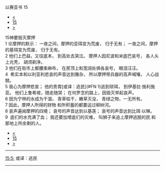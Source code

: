 ﻿





 以赛亚书 15




* [<](bible/ISA14.md)
* [15](bible/ISA.md)
* [>](bible/ISA16.md)



 
15神要毁灭摩押  
1 论摩押的默示： 一夜之间，摩押的亚珥变为荒废， 归于无有； 一夜之间，摩押的基珥变为荒废， 归于无有。  
2 他们上巴益，又往底本， 到高处去哭泣。 摩押人因尼波和米底巴哀号， 各人头上光秃， 胡须剃净。  
3 他们在街市上都腰束麻布， 在房顶上和宽阔处俱各哀号， 眼泪汪汪。  
4  希实本和以利亚利悲哀的声音达到雅杂， 所以摩押带兵器的高声喊嚷， 人心战兢。  
5 我心为摩押悲哀； 他的贵胄[或译：逃民](#FN
1)逃到琐珥， 到伊基拉·施利施亚。 他们上鲁希坡，随走随哭； 在何罗念的路上，因毁灭举起哀声。  
6 因为宁林的水成为干涸， 青草枯干，嫩草灭没， 青绿之物，一无所有。  
7 因此，摩押人所得的财物 和所积蓄的都要运过柳树河。  
8 哀声遍闻摩押的四境； 哀号的声音达到以基莲； 哀号的声音达到比珥·以琳。  
9  底们的水充满了血； 我还要加增底们的灾难， 叫狮子来追上摩押逃脱的民 和那地上所余剩的人。 
* [<](bible/ISA14.md)
* [15](bible/ISA.md)
* [>](bible/ISA16.md)





---


[15:5:](#V5)
或译：逃民




---









